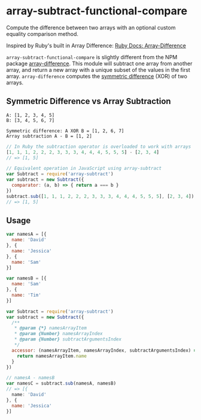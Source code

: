 array-subtract-functional-compare
=================================

Compute the difference between two arrays with an optional custom equality comparison method.

Inspired by Ruby's built in Array Difference: [Ruby Docs: Array-Difference][0]

`array-subtract-functional-compare` is slightly different from the NPM package
[array-difference][1]. This module will subtract one array from another array, and return a new
array with a unique subset of the values in the first array. `array-difference` computes the
[symmetric difference][2] (XOR) of two arrays.

Symmetric Difference vs Array Subtraction
-----------------------------------------
```
A: [1, 2, 3, 4, 5]
B: [3, 4, 5, 6, 7]

Symmetric difference: A XOR B = [1, 2, 6, 7]
Array subtraction A - B = [1, 2]
```

```js
// In Ruby the subtraction operator is overloaded to work with arrays
[1, 1, 1, 2, 2, 2, 3, 3, 3, 4, 4, 4, 5, 5, 5] - [2, 3, 4]
// => [1, 5]

// Equivalent operation in JavaScript using array-subtract
var Subtract = require('array-subtract')
var subtract = new Subtract({
  comparator: (a, b) => { return a === b }
})
subtract.sub([1, 1, 1, 2, 2, 2, 3, 3, 3, 4, 4, 4, 5, 5, 5], [2, 3, 4])
// => [1, 5]
```

Usage
-----
```js
var namesA = [{
  name: 'David'
}, {
  name: 'Jessica'
}, {
  name: 'Sam'
}]

var namesB = [{
  name: 'Sam'
}, {
  name: 'Tim'
}]

var Subtract = require('array-subtract')
var subtract = new Subtract({
  /**
   * @param {*} namesArrayItem
   * @param {Number} namesArrayIndex
   * @param {Number} subtractArgumentsIndex
   */
  accessor: (namesArrayItem, namesArrayIndex, subtractArgumentsIndex) => {
    return namesArrayItem.name
  }
})

// namesA - namesB
var namesC = subtract.sub(namesA, namesB)
// => [{
  name: 'David'
}, {
  name: 'Jessica'
}]
```

[0]: http://ruby-doc.org/core-2.3.0/Array.html#2D-method
[1]: https://www.npmjs.com/package/array-difference
[2]: https://en.wikipedia.org/wiki/Symmetric_difference
